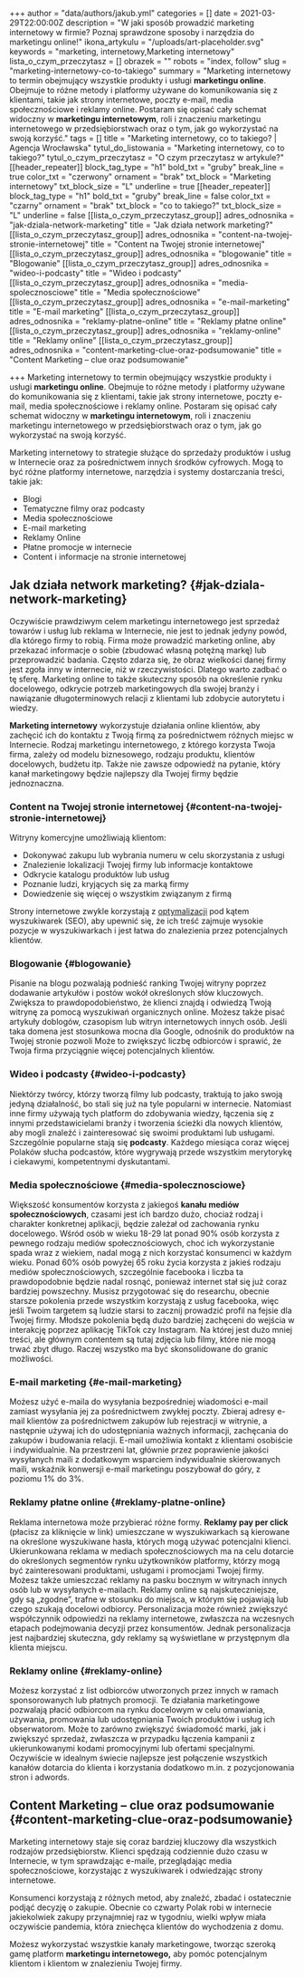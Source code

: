 +++
author = "data/authors/jakub.yml"
categories = []
date = 2021-03-29T22:00:00Z
description = "W jaki sposób prowadzić marketing internetowy w firmie? Poznaj sprawdzone sposoby i narzędzia do marketingu online!"
ikona_artykulu = "/uploads/art-placeholder.svg"
keywords = "marketing, internetowy,Marketing internetowy"
lista_o_czym_przeczytasz = []
obrazek = ""
robots = "index, follow"
slug = "marketing-internetowy-co-to-takiego"
summary = "Marketing internetowy to termin obejmujący wszystkie produkty i usługi <strong>marketingu online</strong>. Obejmuje to różne metody i platformy używane do komunikowania się z klientami, takie jak strony internetowe, poczty e-mail, media społecznościowe i reklamy online. Postaram się opisać cały schemat widoczny w <strong>marketingu internetowym</strong>, roli i znaczeniu marketingu internetowego w przedsiębiorstwach oraz o tym, jak go wykorzystać na swoją korzyść."
tags = []
title = "Marketing internetowy, co to takiego? | Agencja Wrocławska"
tytul_do_listowania = "Marketing internetowy, co to takiego?"
tytul_o_czym_przeczytasz = "O czym przeczytasz w artykule?"
[[header_repeater]]
block_tag_type = "h1"
bold_txt = "gruby"
break_line = true
color_txt = "czerwony"
ornament = "brak"
txt_block = "Marketing internetowy"
txt_block_size = "L"
underline = true
[[header_repeater]]
block_tag_type = "h1"
bold_txt = "gruby"
break_line = false
color_txt = "czarny"
ornament = "brak"
txt_block = "co to takiego?"
txt_block_size = "L"
underline = false
[[lista_o_czym_przeczytasz_group]]
adres_odnosnika = "jak-dziala-network-marketing"
title = "Jak działa network marketing?"
[[lista_o_czym_przeczytasz_group]]
adres_odnosnika = "content-na-twojej-stronie-internetowej"
title = "Content na Twojej stronie internetowej"
[[lista_o_czym_przeczytasz_group]]
adres_odnosnika = "blogowanie"
title = "Blogowanie"
[[lista_o_czym_przeczytasz_group]]
adres_odnosnika = "wideo-i-podcasty"
title = "Wideo i podcasty"
[[lista_o_czym_przeczytasz_group]]
adres_odnosnika = "media-spolecznosciowe"
title = "Media społecznościowe"
[[lista_o_czym_przeczytasz_group]]
adres_odnosnika = "e-mail-marketing"
title = "E-mail marketing"
[[lista_o_czym_przeczytasz_group]]
adres_odnosnika = "reklamy-platne-online"
title = "Reklamy płatne online"
[[lista_o_czym_przeczytasz_group]]
adres_odnosnika = "reklamy-online"
title = "Reklamy online"
[[lista_o_czym_przeczytasz_group]]
adres_odnosnika = "content-marketing-clue-oraz-podsumowanie"
title = "Content Marketing – clue oraz podsumowanie"

+++
Marketing internetowy to termin obejmujący wszystkie produkty i usługi **marketingu online**. Obejmuje to różne metody i platformy używane do komunikowania się z klientami, takie jak strony internetowe, poczty e-mail, media społecznościowe i reklamy online. Postaram się opisać cały schemat widoczny w **marketingu internetowym**, roli i znaczeniu marketingu internetowego w przedsiębiorstwach oraz o tym, jak go wykorzystać na swoją korzyść.

Marketing internetowy to strategie służące do sprzedaży produktów i usług w Internecie oraz za pośrednictwem innych środków cyfrowych. Mogą to być różne platformy internetowe, narzędzia i systemy dostarczania treści, takie jak:

* Blogi
* Tematyczne filmy oraz podcasty
* Media społecznościowe
* E-mail marketing
* Reklamy Online
* Płatne promocje w internecie
* Content i informacje na stronie internetowej

## Jak działa network marketing? {#jak-dziala-network-marketing}

Oczywiście prawdziwym celem marketingu internetowego jest sprzedaż towarów i usług lub reklama w Internecie, nie jest to jednak jedyny powód, dla którego firmy to robią. Firma może prowadzić marketing online, aby przekazać informacje o sobie (zbudować własną potężną markę) lub przeprowadzić badania. Często zdarza się, że obraz wielkości danej firmy jest zgoła inny w internecie, niż w rzeczywistości. Dlatego warto zadbać o tę sferę. Marketing online to także skuteczny sposób na określenie rynku docelowego, odkrycie potrzeb marketingowych dla swojej branży i nawiązanie długoterminowych relacji z klientami lub zdobycie autorytetu i wiedzy.

**Marketing internetowy** wykorzystuje działania online klientów, aby zachęcić ich do kontaktu z Twoją firmą za pośrednictwem różnych miejsc w Internecie. Rodzaj marketingu internetowego, z którego korzysta Twoja firma, zależy od modelu biznesowego, rodzaju produktu, klientów docelowych, budżetu itp. Także nie zawsze odpowiedź na pytanie, który kanał marketingowy będzie najlepszy dla Twojej firmy będzie jednoznaczna.

### Content na Twojej stronie internetowej {#content-na-twojej-stronie-internetowej}

Witryny komercyjne umożliwiają klientom:

* Dokonywać zakupu lub wybrania numeru w celu skorzystania z usługi
* Znalezienie lokalizacji Twojej firmy lub informacje kontaktowe
* Odkrycie katalogu produktów lub usług
* Poznanie ludzi, kryjących się za marką firmy
* Dowiedzenie się więcej o wszystkim związanym z firmą

Strony internetowe zwykle korzystają z [optymalizacji](/optymalizacja-seo/) pod kątem wyszukiwarek (SEO), aby upewnić się, że ich treść zajmuje wysokie pozycje w wyszukiwarkach i jest łatwa do znalezienia przez potencjalnych klientów.

### Blogowanie {#blogowanie}

Pisanie na blogu pozwalają podnieść ranking Twojej witryny poprzez dodawanie artykułów i postów wokół określonych słów kluczowych. Zwiększa to prawdopodobieństwo, że klienci znajdą i odwiedzą Twoją witrynę za pomocą wyszukiwań organicznych online. Możesz także pisać artykuły do ​​blogów, czasopism lub witryn internetowych innych osób. Jeśli taka domena jest stosunkowa mocna dla Google, odnośnik do produktów na Twojej stronie pozwoli Może to zwiększyć liczbę odbiorców i sprawić, że Twoja firma przyciągnie więcej potencjalnych klientów.

### Wideo i podcasty {#wideo-i-podcasty}

Niektórzy twórcy, którzy tworzą filmy lub podcasty, traktują to jako swoją jedyną działalność, bo stali się już na tyle popularni w internecie. Natomiast inne firmy używają tych platform do zdobywania wiedzy, łączenia się z innymi przedstawicielami branży i tworzenia ścieżki dla nowych klientów, aby mogli znaleźć i zainteresować się swoimi produktami lub usługami. Szczególnie popularne stają się **podcasty**. Każdego miesiąca coraz więcej Polaków słucha podcastów, które wygrywają przede wszystkim merytorykę i ciekawymi, kompetentnymi dyskutantami.

### Media społecznościowe {#media-spolecznosciowe}

Większość konsumentów korzysta z jakiegoś **kanału mediów społecznościowych**, czasami jest ich bardzo dużo, chociaż rodzaj i charakter konkretnej aplikacji, będzie zależał od zachowania rynku docelowego. Wśród osób w wieku 18-29 lat ponad 90% osób korzysta z pewnego rodzaju mediów społecznościowych, choć ich wykorzystanie spada wraz z wiekiem, nadal mogą z nich korzystać konsumenci w każdym wieku. Ponad 60% osób powyżej 65 roku życia korzysta z jakieś rodzaju mediów społecznościowych, szczególnie facebooka i liczba ta prawdopodobnie będzie nadal rosnąć, ponieważ internet stał się już coraz bardziej powszechny. Musisz przygotować się do researchu, obecnie starsze pokolenia przede wszystkim korzystają z usług facebooka, więc jeśli Twoim targetem są ludzie starsi to zacznij prowadzić profil na fejsie dla Twojej firmy. Młodsze pokolenia będą dużo bardziej zachęceni do wejścia w interakcję poprzez aplikację TikTok czy Instagram. Na której jest dużo mniej treści, ale głównym contentem są tutaj zdjęcia lub filmy, które nie mogą trwać zbyt długo. Raczej wszystko ma być skonsolidowane do granic możliwości.

### E-mail marketing {#e-mail-marketing}

Możesz użyć e-maila do wysyłania bezpośredniej wiadomości e-mail zamiast wysyłania jej za pośrednictwem zwykłej poczty. Zbieraj adresy e-mail klientów za pośrednictwem zakupów lub rejestracji w witrynie, a następnie używaj ich do udostępniania ważnych informacji, zachęcania do zakupów i budowania relacji. E-mail umożliwia kontakt z klientami osobiście i indywidualnie. Na przestrzeni lat, głównie przez poprawienie jakości wysyłanych maili z dodatkowym wsparciem indywidualnie skierowanych maili, wskaźnik konwersji e-mail marketingu poszybował do góry, z poziomu 1% do 3%.

### Reklamy płatne online {#reklamy-platne-online}

Reklama internetowa może przybierać różne formy. **Reklamy pay per click** (płacisz za kliknięcie w link) umieszczane w wyszukiwarkach są kierowane na określone wyszukiwane hasła, których mogą używać potencjalni klienci. Ukierunkowana reklama w mediach społecznościowych ma na celu dotarcie do określonych segmentów rynku użytkowników platformy, którzy mogą być zainteresowani produktami, usługami i promocjami Twojej firmy. Możesz także umieszczać reklamy na pasku bocznym w witrynach innych osób lub w wysyłanych e-mailach. Reklamy online są najskuteczniejsze, gdy są „zgodne”, trafne w stosunku do miejsca, w którym się pojawiają lub czego szukają docelowi odbiorcy. Personalizacja może również zwiększyć współczynnik odpowiedzi na reklamy internetowe, zwłaszcza na wczesnych etapach podejmowania decyzji przez konsumentów. Jednak personalizacja jest najbardziej skuteczna, gdy reklamy są wyświetlane w przystępnym dla klienta miejscu.

### Reklamy online {#reklamy-online}

Możesz korzystać z list odbiorców utworzonych przez innych w ramach sponsorowanych lub płatnych promocji. Te działania marketingowe pozwalają płacić odbiorcom na rynku docelowym w celu omawiania, używania, promowania lub udostępniania Twoich produktów i usług ich obserwatorom. Może to zarówno zwiększyć świadomość marki, jak i zwiększyć sprzedaż, zwłaszcza w przypadku łączenia kampanii z ukierunkowanymi kodami promocyjnymi lub ofertami specjalnymi. Oczywiście w idealnym świecie najlepsze jest połączenie wszystkich kanałów dotarcia do klienta i korzystania dodatkowo m.in. z pozycjonowania stron i adwords.

## Content Marketing – clue oraz podsumowanie {#content-marketing-clue-oraz-podsumowanie}

Marketing internetowy staje się coraz bardziej kluczowy dla wszystkich rodzajów przedsiębiorstw. Klienci spędzają codziennie dużo czasu w Internecie, w tym sprawdzając e-maile, przeglądając media społecznościowe, korzystając z wyszukiwarek i odwiedzając strony internetowe.

Konsumenci korzystają z różnych metod, aby znaleźć, zbadać i ostatecznie podjąć decyzję o zakupie. Obecnie co czwarty Polak robi w internecie jakiekolwiek zakupy przynajmniej raz w tygodniu, wielki wpływ miała oczywiście pandemia, która zniechęca klientów do wychodzenia z domu.

Możesz wykorzystać wszystkie kanały marketingowe, tworząc szeroką gamę platform **marketingu internetowego,** aby pomóc potencjalnym klientom i klientom w znalezieniu Twojej firmy.